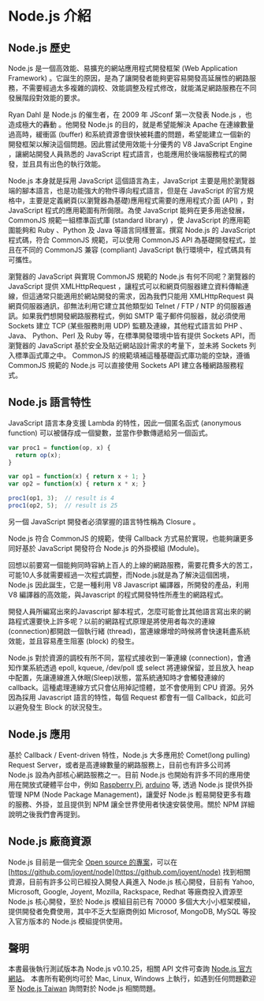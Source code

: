 # Node.js 介紹

## Node.js 歷史

Node.js 是一個高效能、易擴充的網站應用程式開發框架 (Web Application Framework) 。它誕生的原因，是為了讓開發者能夠更容易開發高延展性的網路服務，不需要經過太多複雜的調校、效能調整及程式修改，就能滿足網路服務在不同發展階段對效能的要求。

Ryan Dahl 是 Node.js 的催生者，在 2009 年 JSconf 第一次發表 Node.js ，也造成極大的轟動 。他開發 Node.js 的目的，就是希望能解決 Apache 在連線數量過高時，緩衝區 (buffer) 和系統資源會很快被耗盡的問題，希望能建立一個新的開發框架以解決這個問題。因此嘗試使用效能十分優秀的 V8 JavaScript Engine ，讓網站開發人員熟悉的 JavaScript 程式語言，也能應用於後端服務程式的開發，並且具有出色的執行效能。

Node.js 本身就是採用 JavaScript 這個語言為主，JavaScript 主要是用於瀏覽器端的腳本語言，也是功能強大的物件導向程式語言，但是在 JavaScript 的官方規格中，主要是定義網頁(以瀏覽器為基礎)應用程式需要的應用程式介面 (API) ，對 JavaScript 程式的應用範圍有所侷限。為使 JavaScript 能夠在更多用途發展， CommonJS 規範一組標準函式庫 (standard library) ，使 JavaScript 的應用範圍能夠和 Ruby 、Python 及 Java 等語言同樣豐富。撰寫 Node.js 的 JavaScript 程式碼，符合 CommonJS 規範，可以使用 CommonJS API 為基礎開發程式，並且在不同的 CommonJS 兼容 (compliant) JavaScript 執行環境中，程式碼具有可攜性。

瀏覽器的 JavaScript 與實現 CommonJS 規範的 Node.js 有何不同呢？瀏覽器的 JavaScript 提供 XMLHttpRequest ，讓程式可以和網頁伺服器建立資料傳輸連線，但這通常只能適用於網站開發的需求，因為我們只能用 XMLHttpRequest 與網頁伺服器通訊，卻無法利用它建立其他類型如 Telnet / FTP / NTP 的伺服器通訊。如果我們想開發網路服務程式，例如 SMTP 電子郵件伺服器，就必須使用 Sockets 建立 TCP (某些服務則用 UDP) 監聽及連線，其他程式語言如 PHP 、Java、 Python、Perl 及 Ruby 等，在標準開發環境中皆有提供 Sockets API，而瀏覽器的 JavaScript 基於安全及貼近網站設計需求的考量下，並未將 Sockets 列入標準函式庫之中。 CommonJS 的規範填補這種基礎函式庫功能的空缺，遵循 CommonJS 規範的 Node.js 可以直接使用 Sockets API 建立各種網路服務程式。

## Node.js 語言特性

JavaScript 語言本身支援 Lambda 的特性，因此一個匿名函式 (anonymous function) 可以被儲存成一個變數，並當作參數傳遞給另一個函式。

```javascript
var proc1 = function(op, x) {
  return op(x);
}

var op1 = function(x) { return x + 1; }
var op2 = function(x) { return x * x; }

proc1(op1, 3);  // result is 4
proc1(op2, 5);  // result is 25
```

另一個 JavaScript 開發者必須掌握的語言特性稱為 Closure 。

Node.js 符合 CommonJS 的規範，使得 Callback 方式易於實現，也能夠讓更多同好基於 JavaScript 開發符合 Node.js 的外掛模組 (Module)。

回想以前要寫一個能夠同時容納上百人的上線的網路服務，需要花費多大的苦工，可能10人多就需要經過一次程式調整，而Node.js就是為了解決這個困境， Node.js 因此誕生，它是一種利用 V8 Javascript 編譯器，所開發的產品，利用V8 編譯器的高效能，與Javascript 的程式開發特性所產生的網路程式。

開發人員所編寫出來的Javascript 腳本程式，怎麼可能會比其他語言寫出來的網路程式還要快上許多呢？以前的網路程式原理是將使用者每次的連線 (connection)都開啟一個執行緒 (thread)，當連線爆增的時候將會快速耗盡系統效能，並且容易產生阻塞 (block) 的發生。

Node.js 對於資源的調校有所不同，當程式接收到一筆連線 (connection)，會通知作業系統透過 epoll, kqueue, /dev/poll 或 select 將連線保留，並且放入 heap 中配置，先讓連線進入休眠(Sleep)狀態，當系統通知時才會觸發連線的 callback。這種處理連線方式只會佔用掉記憶體，並不會使用到 CPU 資源。另外因為採用 Javascript 語言的特性，每個 Request 都會有一個 Callback，如此可以避免發生 Block 的狀況發生。

## Node.js 應用

基於 Callback / Event-driven 特性，Node.js 大多應用於 Comet(long pulling) Request Server，或者是高連線數量的網路服務上，目前也有許多公司將 Node.js 設為內部核心網路服務之一。目前 Node.js 也開始有許多不同的應用使用在開放式硬體平台中，例如 [Raspberry Pi](www.raspberrypi.org/‎), [arduino](http://www.arduino.cc/) 等, 透過 Node.js 提供外掛管理 NPM (Node Package Management)，讓愛好 Node.js 輕易開發更多有趣的服務、外掛，並且提供到 NPM 讓全世界使用者快速安裝使用。關於 NPM 詳細說明之後我們會再提到。

## Node.js 廠商資源

Node.js 目前是一個完全 [Open source 的專案](https://github.com/joyent/node)，可以在 [https://github.com/joyent/node](https://github.com/joyent/node) 找到相關資源，目前有許多公司已經投入開發人員進入 Node.js 核心開發，目前有 Yahoo, Microsoft, Google, Joyent, Mozilla, Rackspace, Redhat 等廠商投入資源至 Node.js 核心開發，至於 Node.js 模組目前已有 70000 多個大大小小框架模組，提供開發者免費使用，其中不乏大型廠商例如 Microsof, MongoDB, MySQL 等投入官方版本的 Node.js 模組提供使用。

## 聲明

本書最後執行測試版本為 Node.js v0.10.25，相關 API 文件可查詢 [Node.js 官方網站](http://nodejs.org)。
本書所有範例均可於 Mac, Linux, Windows 上執行，如遇到任何問題歡迎至 [Node.js Taiwan](http://nodejs.tw) 詢問對於 Node.js 相關問題。
